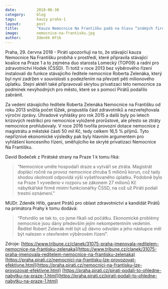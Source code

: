 ```yaml
---
date:         2018-06-30
category:     blog
tags:         kauzy praha-1
layout:       post
title:        "Kauza Nemocnice Na Františku padá na hlavu “známých firem” z vedení Prahy 1" 
image:        nemocnice-na-frantisku.jpg
author:       Zdeněk Hřib
---
```



Praha, 29. června 2018 - Piráti upozorňují na to, že stávající kauza Nemocnice Na Františku probíhá v prostředí, které připravila stávající koalice na Praze 1 a to zejména duo starosta Lomecký (TOP09) a radní pro zdravotnictví Hodek (ČSSD). Ti totiž v roce 2013 bez výběrového řízení instalovali do funkce stávajícího ředitele nemocnice Roberta Zelenáka, který byl nyní zadržen v souvislosti s podezřením na převzetí pěti milionového úplatku. Stejní aktéři také připravovali skrytou privatizaci této nemocnice za podmínek nevýhodných pro město, které se s pomocí Pirátů podařilo zabránit.


Za vedení stávajícího ředitele Roberta Zelenáka Nemocnice na Františku od roku 2013 snížila počet lůžek, propustila část zdravotníků a nezveřejňovala výroční zprávy. Úhradové vyhlášky pro rok 2015 a další byly po letech krizových restrikcí pro nemocnice vyloženě prorůstové, ale přesto se ztráty nemocnice prohlubovaly. V roce 2016 tvořila provozní dotace nemocnice z magistrátu a městské části 50 mil Kč, tedy celkem 16,5 % příjmů. Tyto nepříznivé ekonomické výsledky pak byly hlavním argumentem pro vyhlášení koncesního řízení, směřujícího ke skryté privatizaci Nemocnice Na Františku.


David Bodeček z Pirátské strany na Praze 1 k tomu říká: 
> “Nemocnice uměle hospodaří draze a vytváří se ztráta. Magistrát doplácí ročně na provoz nemocnice zhruba 5 miliónů korun, což tady shodou okolností odpovídá výši vyšetřovaného úplatku. Podobně bylo na Praze 1 vyvedeno v rozporu se zákonem 27 milionů Kč nábytkářské firmě místní funkcionářky ČSSD, na což už Piráti podali trestní oznámení.”


MUDr. Zdeněk Hřib, garant Pirátů pro oblast zdravotnictví a kandidát Pirátů na primátora Prahy k tomu dodává: 
> “Potvrdilo se tak to, co jsme říkali od počátku. Ekonomické problémy nemocnice jsou dány především jejím nekompetentním vedením. Ředitel Robert Zelenák měl být už dávno odvolán a jeho nástupce měl být nalezen v otevřeném výběrovém řízení”.

Zdroje:
[https://www.tribune.cz/clanek/31075-praha-jmenovala-reditelem-nemocnice-na-frantisku-zelenaka](https://www.tribune.cz/clanek/31075-praha-jmenovala-reditelem-nemocnice-na-frantisku-zelenaka)
[https://praha.pirati.cz/nemocnici-na-frantisku-lze-provozovat-efektivne.html](https://praha.pirati.cz/nemocnici-na-frantisku-lze-provozovat-efektivne.html)
[https://praha.pirati.cz/pirati-podali-to-ohledne-nabytku-na-praze-1.html](https://praha.pirati.cz/pirati-podali-to-ohledne-nabytku-na-praze-1.html)
